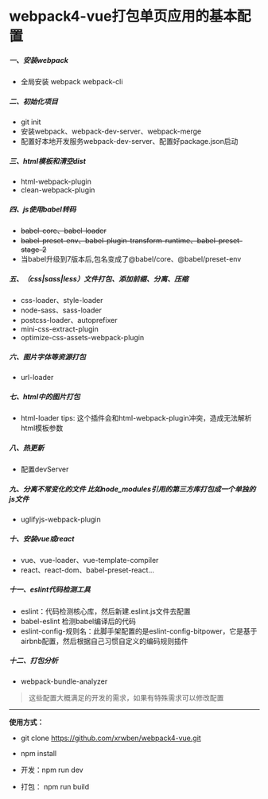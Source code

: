 # webpack4-vue打包单页应用的基本配置

##### 一、安装webpack
   
   + 全局安装 webpack webpack-cli
   
##### 二、初始化项目

   + git init
   + 安装webpack、webpack-dev-server、webpack-merge
   + 配置好本地开发服务webpack-dev-server、配置好package.json启动
   
##### 三、html模板和清空dist

   + html-webpack-plugin
   + clean-webpack-plugin
   
##### 四、js使用babel转码

   + ~~babel-core、babel-loader~~
   + ~~babel-preset-env、babel-plugin-transform-runtime、babel-preset-stage-2~~
   + 当babel升级到7版本后,包名变成了@babel/core、@babel/preset-env

##### 五、（css|sass|less）文件打包、添加前缀、分离、压缩

   + css-loader、style-loader
   + node-sass、sass-loader
   + postcss-loader、autoprefixer
   + mini-css-extract-plugin
   + optimize-css-assets-webpack-plugin
   
##### 六、图片字体等资源打包

   + url-loader

##### 七、html中的图片打包

   + html-loader
   tips: 这个插件会和html-webpack-plugin冲突，造成无法解析html模板参数

##### 八、热更新

   + 配置devServer


##### 九、分离不常变化的文件 比如node_modules引用的第三方库打包成一个单独的js文件

   + uglifyjs-webpack-plugin
   
##### 十、安装vue或react

   + vue、vue-loader、vue-template-compiler
   + react、react-dom、babel-preset-react...
   
##### 十一、eslint代码检测工具

   + eslint：代码检测核心库，然后新建.eslint.js文件去配置
   + babel-eslint 检测babel编译后的代码
   + eslint-config-规则名：此脚手架配置的是eslint-config-bitpower，它是基于airbnb配置，然后根据自己习惯自定义的编码规则插件
   
##### 十二、打包分析

   + webpack-bundle-analyzer
   
   
>这些配置大概满足的开发的需求，如果有特殊需求可以修改配置

------

**使用方式：**

   + git clone https://github.com/xrwben/webpack4-vue.git
   
   + npm install 
   
   + 开发：npm run dev 
   
   + 打包： npm run build
 
 
 
